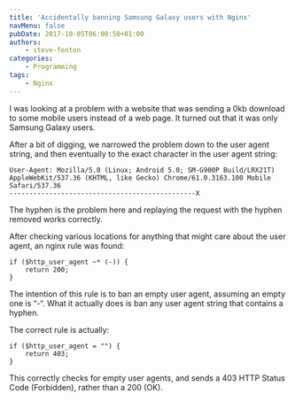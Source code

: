 ```yaml
---
title: 'Accidentally banning Samsung Galaxy users with Nginx'
navMenu: false
pubDate: 2017-10-05T06:00:50+01:00
authors:
    - steve-fenton
categories:
    - Programming
tags:
    - Nginx
---
```


I was looking at a problem with a website that was sending a 0kb download to some mobile users instead of a web page. It turned out that it was only Samsung Galaxy users.

After a bit of digging, we narrowed the problem down to the user agent string, and then eventually to the exact character in the user agent string:

```
User-Agent: Mozilla/5.0 (Linux; Android 5.0; SM-G900P Build/LRX21T) AppleWebKit/537.36 (KHTML, like Gecko) Chrome/61.0.3163.100 Mobile Safari/537.36
-----------------------------------------------X
```

The hyphen is the problem here and replaying the request with the hyphen removed works correctly.

After checking various locations for anything that might care about the user agent, an nginx rule was found:

```
if ($http_user_agent ~* (-)) {
    return 200;
} 
```

The intention of this rule is to ban an empty user agent, assuming an empty one is “-“. What it actually does is ban any user agent string that contains a hyphen.

The correct rule is actually:

```
if ($http_user_agent = "") {
    return 403;
}   
```

This correctly checks for empty user agents, and sends a 403 HTTP Status Code (Forbidden), rather than a 200 (OK).